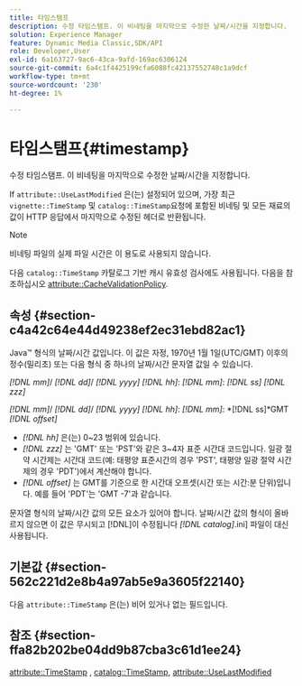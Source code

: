 ```yaml
---
title: 타임스탬프
description: 수정 타임스탬프. 이 비네팅을 마지막으로 수정한 날짜/시간을 지정합니다.
solution: Experience Manager
feature: Dynamic Media Classic,SDK/API
role: Developer,User
exl-id: 6a163727-9ac6-43ca-9afd-169ac6306124
source-git-commit: 6a4c1f4425199cfa6088fc42137552748c1a9dcf
workflow-type: tm+mt
source-wordcount: '230'
ht-degree: 1%

---
```


# 타임스탬프{#timestamp}

수정 타임스탬프. 이 비네팅을 마지막으로 수정한 날짜/시간을 지정합니다.

If `attribute::UseLastModified` 은(는) 설정되어 있으며, 가장 최근 `vignette::TimeStamp` 및 `catalog::TimeStamp`요청에 포함된 비네팅 및 모든 재료의 값이 HTTP 응답에서 마지막으로 수정된 헤더로 반환됩니다.

>[!NOTE]
>
>비네팅 파일의 실제 파일 시간은 이 용도로 사용되지 않습니다.

다음 `catalog::TimeStamp` 카탈로그 기반 캐시 유효성 검사에도 사용됩니다. 다음을 참조하십시오 [attribute::CacheValidationPolicy](/help/aem-is-ir-api/ir-api/material-cat/image-rendering-api-ref/c-ir-material-catalog/c-ir-attributes-reference/r-ir-cachevalidationpolicy.md).

## 속성 {#section-c4a42c64e44d49238ef2ec31ebd82ac1}

Java™ 형식의 날짜/시간 값입니다. 이 값은 자정, 1970년 1월 1일(UTC/GMT) 이후의 정수(밀리초) 또는 다음 형식 중 하나의 날짜/시간 문자열 값일 수 있습니다.

*[!DNL mm]*/ *[!DNL dd]*/ *[!DNL yyyy]* *[!DNL hh]*: *[!DNL mm]*: *[!DNL ss]* *[!DNL zzz]*

*[!DNL mm]*/ *[!DNL dd]*/ *[!DNL yyyy]* *[!DNL hh]*: *[!DNL mm]*: *[!DNL ss]*GMT *[!DNL offset]*

* *[!DNL hh]* 은(는) 0~23 범위에 있습니다.
* *[!DNL zzz]* 는 &#39;GMT&#39; 또는 &#39;PST&#39;와 같은 3~4자 표준 시간대 코드입니다. 일광 절약 시간제는 시간대 코드(예: 태평양 표준시간의 경우 &#39;PST&#39;, 태평양 일광 절약 시간제의 경우 &#39;PDT&#39;)에서 계산해야 합니다.
* *[!DNL offset]* 는 GMT를 기준으로 한 시간대 오프셋(시간 또는 시간:분 단위)입니다. 예를 들어 &#39;PDT&#39;는 &#39;GMT -7&#39;과 같습니다.

문자열 형식의 날짜/시간 값의 모든 요소가 있어야 합니다. 날짜/시간 값의 형식이 올바르지 않으면 이 값은 무시되고 [!DNL]이 수정됩니다 *[!DNL catalog]*.ini] 파일이 대신 사용됩니다.

## 기본값 {#section-562c221d2e8b4a97ab5e9a3605f22140}

다음 `attribute::TimeStamp` 은(는) 비어 있거나 없는 필드입니다.

## 참조 {#section-ffa82b202be04dd9b87cba3c61d1ee24}

[attribute::TimeStamp](../../../../../ir-api/material-cat/image-rendering-api-ref/c-ir-material-catalog/c-ir-attributes-reference/r-ir-timestamp.md#reference-8373ad4ee03d4e4b9a8fc96cf42b3181) , [catalog::TimeStamp](../../../../../ir-api/material-cat/image-rendering-api-ref/c-ir-material-catalog/c-ir-material-data-reference/r-ir-timestamp-dataref.md#reference-6daf7973dc4f4b4e9e8165756db7c319), [attribute::UseLastModified](../../../../../ir-api/material-cat/image-rendering-api-ref/c-ir-material-catalog/c-ir-attributes-reference/r-ir-uselastmodified.md#reference-d2ab628c9e004fedbd38324866dbca1d)
